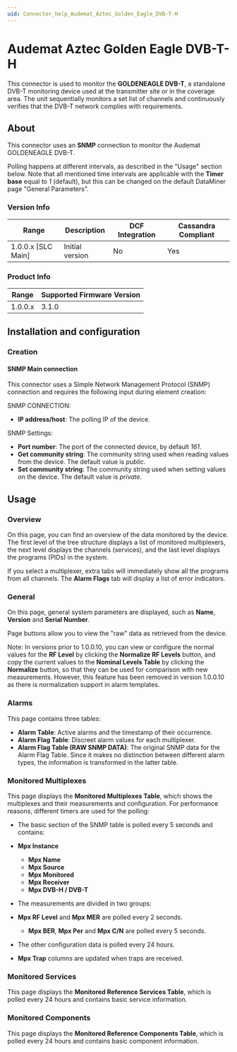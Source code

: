 ```yaml
---
uid: Connector_help_Audemat_Aztec_Golden_Eagle_DVB-T-H
---
```


# Audemat Aztec Golden Eagle DVB-T-H

This connector is used to monitor the **GOLDENEAGLE DVB-T**, a standalone DVB-T monitoring device used at the transmitter site or in the coverage area. The unit sequentially monitors a set list of channels and continuously verifies that the DVB-T network complies with requirements.

## About

This connector uses an **SNMP** connection to monitor the Audemat GOLDENEAGLE DVB-T.

Polling happens at different intervals, as described in the "Usage" section below. Note that all mentioned time intervals are applicable with the **Timer base** equal to *1* (default), but this can be changed on the default DataMiner page "General Parameters".

### Version Info

| Range | Description | DCF Integration | Cassandra Compliant |
|----------------------|-----------------|---------------------|-------------------------|
| 1.0.0.x \[SLC Main\] | Initial version | No                  | Yes                     |

### Product Info

| Range | Supported Firmware Version |
|------------------|-----------------------------|
| 1.0.0.x          | 3.1.0                       |

## Installation and configuration

### Creation

#### SNMP Main connection

This connector uses a Simple Network Management Protocol (SNMP) connection and requires the following input during element creation:

SNMP CONNECTION:

- **IP address/host**: The polling IP of the device.

SNMP Settings:

- **Port number**: The port of the connected device, by default *161*.
- **Get community string**: The community string used when reading values from the device. The default value is *public*.
- **Set community string**: The community string used when setting values on the device. The default value is *private*.

## Usage

### Overview

On this page, you can find an overview of the data monitored by the device. The first level of the tree structure displays a list of monitored multiplexers, the next level displays the channels (services), and the last level displays the programs (PIDs) in the system.

If you select a multiplexer, extra tabs will immediately show all the programs from all channels. The **Alarm Flags** tab will display a list of error indicators.

### General

On this page, general system parameters are displayed, such as **Name**, **Version** and **Serial Number**.

Page buttons allow you to view the "raw" data as retrieved from the device.

Note: In versions prior to 1.0.0.10, you can view or configure the normal values for the **RF Level** by clicking the **Normalize RF Levels** button, and copy the current values to the **Nominal Levels Table** by clicking the **Normalize** button, so that they can be used for comparison with new measurements. However, this feature has been removed in version 1.0.0.10 as there is normalization support in alarm templates.

### Alarms

This page contains three tables:

- **Alarm Table**: Active alarms and the timestamp of their occurrence.
- **Alarm Flag Table**: Discreet alarm values for each multiplexer.
- **Alarm Flag Table (RAW SNMP DATA)**: The original SNMP data for the Alarm Flag Table. Since it makes no distinction between different alarm types, the information is transformed in the latter table.

### Monitored Multiplexes

This page displays the **Monitored Multiplexes Table**, which shows the multiplexes and their measurements and configuration. For performance reasons, different timers are used for the polling:

- The basic section of the SNMP table is polled every 5 seconds and contains:

- **Mpx Instance**
  - **Mpx Name**
  - **Mpx Source**
  - **Mpx Monitored**
  - **Mpx Receiver**
  - **Mpx DVB-H / DVB-T**

- The measurements are divided in two groups:

- **Mpx RF Level** and **Mpx MER** are polled every 2 seconds.
  - **Mpx BER**, **Mpx Per** and **Mpx C/N** are polled every 5 seconds.

- The other configuration data is polled every 24 hours.

- **Mpx Trap** columns are updated when traps are received.

### Monitored Services

This page displays the **Monitored Reference Services Table**, which is polled every 24 hours and contains basic service information.

### Monitored Components

This page displays the **Monitored Reference Components Table**, which is polled every 24 hours and contains basic component information.
